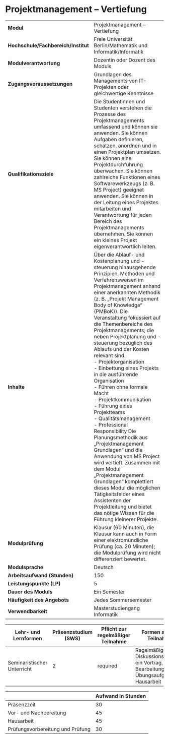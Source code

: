 # Projektmanagement – Vertiefung
|                                    |   |
|------------------------------------|---|
|**Modul**                           | Projektmanagement – Vertiefung |
|**Hochschule/Fachbereich/Institut** | Freie Universität Berlin/Mathematik und Informatik/Informatik |
|**Modulverantwortung**              | Dozentin oder Dozent des Moduls |
|**Zugangsvoraussetzungen**          | Grundlagen des Managements von IT-Projekten oder gleichwertige Kenntnisse |
|**Qualifikationsziele**             | Die Studentinnen und Studenten verstehen die Prozesse des Projektmanagements umfassend und können sie anwenden. Sie können Aufgaben definieren, schätzen, anordnen und in einen Projektplan umsetzen. Sie können eine Projektdurchführung überwachen. Sie können zahlreiche Funktionen eines Softwarewerkzeugs (z. B. MS Project) geeignet anwenden. Sie können in der Leitung eines Projektes mitarbeiten und Verantwortung für jeden Bereich des Projektmanagements übernehmen. Sie können ein kleines Projekt eigenverantwortlich leiten. |
|**Inhalte**                         | Über die Ablauf- und Kostenplanung und -steuerung hinausgehende Prinzipien, Methoden und Verfahrensweisen im Projektmanagement anhand einer anerkannten Methodik (z. B. „Projekt Management Body of Knowledge“ (PMBoK)). Die Veranstaltung fokussiert auf die Themenbereiche des Projektmanagements, die neben Projektplanung und -steuerung bezüglich des Ablaufs und der Kosten relevant sind.<br>- Projektorganisation<br>- Einbettung eines Projekts in die ausführende Organisation<br>- Führen ohne formale Macht<br>- Projektkommunikation<br>- Führung eines Projektteams<br>- Qualitätsmanagement<br>- Professional Responsibility Die Planungsmethodik aus „Projektmanagement Grundlagen“ und die Anwendung von MS Project wird vertieft. Zusammen mit dem Modul „Projektmanagement Grundlagen“ komplettiert dieses Modul die möglichen Tätigkeitsfelder eines Assistenten der Projektleitung und bietet das nötige Wissen für die Führung kleinerer Projekte. |
|**Modulprüfung**                    | Klausur (60 Minuten), die Klausur kann auch in Form einer elektromündliche Prüfung (ca. 20 Minuten); die Modulprüfung wird nicht differenziert bewertet. |
|**Modulsprache**                    | Deutsch |
|**Arbeitsaufwand (Stunden)**        | 150 |
|**Leistungspunkte (LP)**            | 5 |
|**Dauer des Moduls**                | Ein Semester |
|**Häufigkeit des Angebots**         | Jedes Sommersemester |
|**Verwendbarkeit**                  | Masterstudiengang Informatik |

| Lehr- und Lernformen | Präsenzstudium <br> (SWS) | Pflicht zur regelmäßiger Teilnahme | Formen aktiver Teilnahme |
| ---------------------|---------------------------|------------------------------------|------------------------- |
| Seminaristischer Unterricht | 2                         | required                           | Regelmäßige Diskussionsbeiträge, ein Vortrag, Bearbeitung von Übungsaufgaben, Hausarbeit |

|   | Aufwand in Stunden |
| - |--------------------|
| Präsenzzeit                              | 30    |
| Vor- und Nachbereitung                   | 45    |
| Hausarbeit                               | 45    |
| Prüfungsvorbereitung und Prüfung         | 30    |
